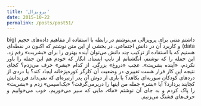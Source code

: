 ```yaml
---
title: 'پروپزال'
date: 2015-10-22
permalink: /posts/post51/
---
```

<div align="justify" dir="rtl">

داشتم متنی برای پروپزالی می‌نوشتم در رابطه با استفاده از مفاهیم داده‌های حجیم (big data) و کاربرد آن در دانش اجتماعی. در بخشی از این متن نوشتم که اکنون در نقطه‌ای هستیم که با استفاده از ترکیب چند دانش می‌توان آینده بهتری را برای «بشریت» رقم زد. این جمله را که نوشتم، انگشتانم از تایپ ایستاد. انگار که خودم هم این جمله را باور نکردم، «آینده بشریت». عجب «دروغ» بزرگی. از کدام «بشر» حرف می‌زدم؟ کجای نتیجه این کار قرار هست تغییری در وضعیت آن کارگر کوره‌پزخانه ایجاد کند؟ یا دردی از دردهای کودکان سوریه‌ای بکاهد؟ یا باری از دوش آن پدر ارتیره‌ای که نمی‌داند فرزندانش کجایند بردارد؟ آیا «بشر» جمله من اینها را دربرمی‌گرفت؟ «بک‌اسپس» زدم و «بشریت» را پاک کردم و به جای آن نوشتم «ما»،‌ مایی که سیر می‌خوریم، خوب می‌خوابیم و حرف‌های قشنگ می‌زنیم.

</div>
